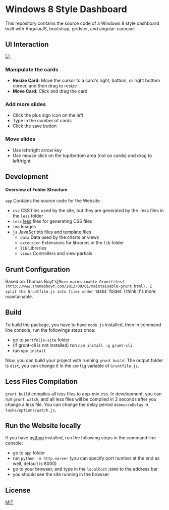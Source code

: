 # Windows 8 Style Dashboard

This repository contains the source code of a Windows 8 style dashboard built with AngularJS, bootstrap, gridster, and angular-carousel.

## UI Interaction

![](http://yguan.github.io/img/projects/dashboard.png)

### Manipulate the cards
* <b>Resize Card:</b> Move the cursor to a card's right, bottom, or right bottom corner, and then drag to resize
* <b>Move Card:</b> Click and drag the card

### Add more slides
* Click the plus sign icon on the left
* Type in the number of cards
* Click the save button

### Move slides
* Use left/right arrow key
* Use mouse click on the top/bottom area (not on cards) and drag to left/right

## Development

#### Overview of Folder Structure

`app` Contains the source code for the Website
- `css` CSS files used by the site, but they are generated by the .less files in the `less` folder
- `less` [less](http://lesscss.org/) files for generating CSS files
- `img`  Images
- `js` JavaScripts files and template files
  - `data` Data used by the charts or views
  - `extension` Extensions for libraries in the `lib` folder
  - `lib` Libraries
  - `views` Controllers and view partials

## Grunt Configuration

Based on Thomas Boyt's[`More maintainable Gruntfiles](http://www.thomasboyt.com/2013/09/01/maintainable-grunt.html), I split the Gruntfile.js into files under `tasks` folder. I think it's more maintainable.

## Build

To build the package, you have to have `node.js` installed, then in command line console, run the followings steps once:

- go to `portfolio-site` folder
- (if grunt-cli is not installed) run `npm install -g grunt-cli`
- run `npm install`

Now, you can build your project with running `grunt build`. The output folder is `dist`, you can change it in the `config` variable of `Gruntfile.js`.

## Less Files Compilation

`grunt build` compiles all less files to app-min.css. In development, you can run `grunt watch`, and all less files will be compiled in 2 seconds after you change a less file. You can change the delay period `debounceDelay` in `tasks/options/watch.js`.

## Run the Website locally

If you have [python](http://www.python.org/download/) installed, run the following steps in the command line console:

- go to `app` folder
- run `python -m http.server` (you can specify port number at the end as well, default is 8000)
- go to your browser, and type in the `localhost:8000` to the address bar
- you should see the site running in the browser

## License

[MIT](http://opensource.org/licenses/MIT)